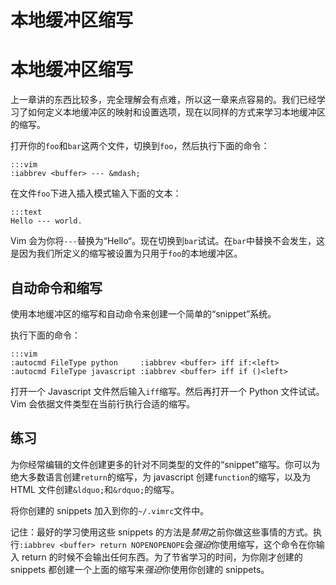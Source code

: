 # 本地缓冲区缩写

# 本地缓冲区缩写

上一章讲的东西比较多，完全理解会有点难，所以这一章来点容易的。我们已经学习了如何定义本地缓冲区的映射和设置选项，现在以同样的方式来学习本地缓冲区的缩写。

打开你的`foo`和`bar`这两个文件，切换到`foo`，然后执行下面的命令：

```
:::vim
:iabbrev <buffer> --- &mdash; 
```

在文件`foo`下进入插入模式输入下面的文本：

```
:::text
Hello --- world. 
```

Vim 会为你将`---`替换为“Hello“。现在切换到`bar`试试。在`bar`中替换不会发生，这是因为我们所定义的缩写被设置为只用于`foo`的本地缓冲区。

## 自动命令和缩写

使用本地缓冲区的缩写和自动命令来创建一个简单的“snippet”系统。

执行下面的命令：

```
:::vim
:autocmd FileType python     :iabbrev <buffer> iff if:<left>
:autocmd FileType javascript :iabbrev <buffer> iff if ()<left> 
```

打开一个 Javascript 文件然后输入`iff`缩写。然后再打开一个 Python 文件试试。Vim 会依据文件类型在当前行执行合适的缩写。

## 练习

为你经常编辑的文件创建更多的针对不同类型的文件的“snippet”缩写。你可以为绝大多数语言创建`return`的缩写，为 javascript 创建`function`的缩写，以及为 HTML 文件创建`&ldquo;`和`&rdquo;`的缩写。

将你创建的 snippets 加入到你的`~/.vimrc`文件中。

记住：最好的学习使用这些 snippets 的方法是*禁用*之前你做这些事情的方式。执行`:iabbrev <buffer> return NOPENOPENOPE`会*强迫*你使用缩写，这个命令在你输入 return 的时候不会输出任何东西。为了节省学习的时间，为你刚才创建的 snippets 都创建一个上面的缩写来*强迫*你使用你创建的 snippets。